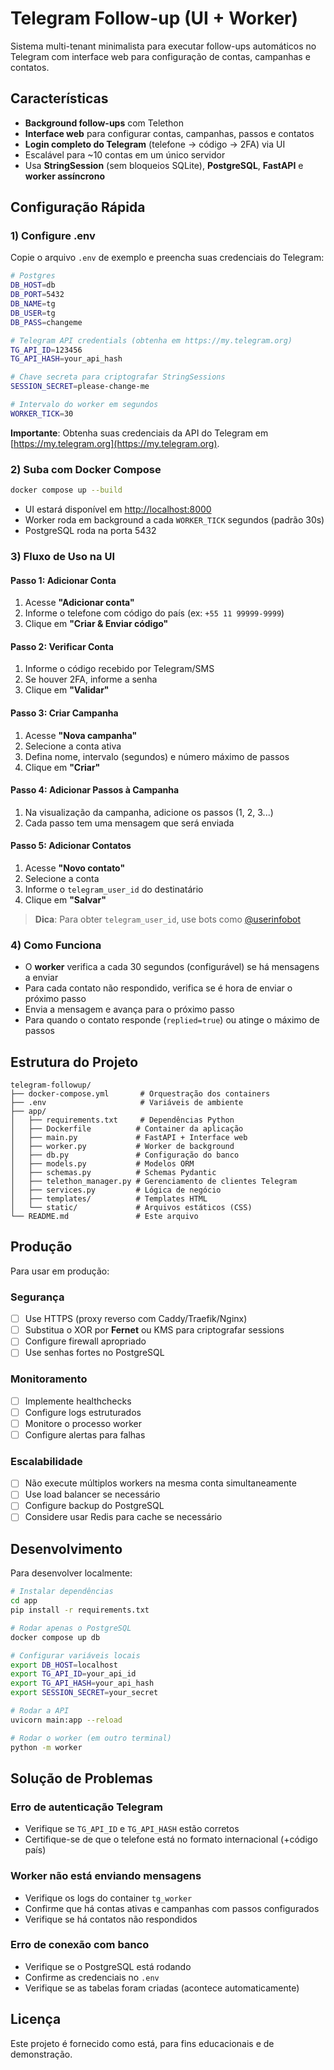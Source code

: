 # Telegram Follow-up (UI + Worker)

Sistema multi-tenant minimalista para executar follow-ups automáticos no Telegram com interface web para configuração de contas, campanhas e contatos.

## Características

- **Background follow-ups** com Telethon
- **Interface web** para configurar contas, campanhas, passos e contatos
- **Login completo do Telegram** (telefone → código → 2FA) via UI
- Escalável para ~10 contas em um único servidor
- Usa **StringSession** (sem bloqueios SQLite), **PostgreSQL**, **FastAPI** e **worker assíncrono**

## Configuração Rápida

### 1) Configure .env

Copie o arquivo `.env` de exemplo e preencha suas credenciais do Telegram:

```bash
# Postgres
DB_HOST=db
DB_PORT=5432
DB_NAME=tg
DB_USER=tg
DB_PASS=changeme

# Telegram API credentials (obtenha em https://my.telegram.org)
TG_API_ID=123456
TG_API_HASH=your_api_hash

# Chave secreta para criptografar StringSessions
SESSION_SECRET=please-change-me

# Intervalo do worker em segundos
WORKER_TICK=30
```

**Importante**: Obtenha suas credenciais da API do Telegram em [https://my.telegram.org](https://my.telegram.org).

### 2) Suba com Docker Compose

```bash
docker compose up --build
```

- UI estará disponível em [http://localhost:8000](http://localhost:8000)
- Worker roda em background a cada `WORKER_TICK` segundos (padrão 30s)
- PostgreSQL roda na porta 5432

### 3) Fluxo de Uso na UI

#### Passo 1: Adicionar Conta
1. Acesse **"Adicionar conta"**
2. Informe o telefone com código do país (ex: `+55 11 99999-9999`)
3. Clique em **"Criar & Enviar código"**

#### Passo 2: Verificar Conta
1. Informe o código recebido por Telegram/SMS
2. Se houver 2FA, informe a senha
3. Clique em **"Validar"**

#### Passo 3: Criar Campanha
1. Acesse **"Nova campanha"**
2. Selecione a conta ativa
3. Defina nome, intervalo (segundos) e número máximo de passos
4. Clique em **"Criar"**

#### Passo 4: Adicionar Passos à Campanha
1. Na visualização da campanha, adicione os passos (1, 2, 3...)
2. Cada passo tem uma mensagem que será enviada

#### Passo 5: Adicionar Contatos
1. Acesse **"Novo contato"**
2. Selecione a conta
3. Informe o `telegram_user_id` do destinatário
4. Clique em **"Salvar"**

> **Dica**: Para obter `telegram_user_id`, use bots como [@userinfobot](https://t.me/userinfobot)

### 4) Como Funciona

- O **worker** verifica a cada 30 segundos (configurável) se há mensagens a enviar
- Para cada contato não respondido, verifica se é hora de enviar o próximo passo
- Envia a mensagem e avança para o próximo passo
- Para quando o contato responde (`replied=true`) ou atinge o máximo de passos

## Estrutura do Projeto

```
telegram-followup/
├── docker-compose.yml       # Orquestração dos containers
├── .env                     # Variáveis de ambiente
├── app/
│   ├── requirements.txt     # Dependências Python
│   ├── Dockerfile          # Container da aplicação
│   ├── main.py             # FastAPI + Interface web
│   ├── worker.py           # Worker de background
│   ├── db.py               # Configuração do banco
│   ├── models.py           # Modelos ORM
│   ├── schemas.py          # Schemas Pydantic
│   ├── telethon_manager.py # Gerenciamento de clientes Telegram
│   ├── services.py         # Lógica de negócio
│   ├── templates/          # Templates HTML
│   └── static/             # Arquivos estáticos (CSS)
└── README.md               # Este arquivo
```

## Produção

Para usar em produção:

### Segurança
- [ ] Use HTTPS (proxy reverso com Caddy/Traefik/Nginx)
- [ ] Substitua o XOR por **Fernet** ou KMS para criptografar sessions
- [ ] Configure firewall apropriado
- [ ] Use senhas fortes no PostgreSQL

### Monitoramento
- [ ] Implemente healthchecks
- [ ] Configure logs estruturados
- [ ] Monitore o processo worker
- [ ] Configure alertas para falhas

### Escalabilidade
- [ ] Não execute múltiplos workers na mesma conta simultaneamente
- [ ] Use load balancer se necessário
- [ ] Configure backup do PostgreSQL
- [ ] Considere usar Redis para cache se necessário

## Desenvolvimento

Para desenvolver localmente:

```bash
# Instalar dependências
cd app
pip install -r requirements.txt

# Rodar apenas o PostgreSQL
docker compose up db

# Configurar variáveis locais
export DB_HOST=localhost
export TG_API_ID=your_api_id
export TG_API_HASH=your_api_hash
export SESSION_SECRET=your_secret

# Rodar a API
uvicorn main:app --reload

# Rodar o worker (em outro terminal)
python -m worker
```

## Solução de Problemas

### Erro de autenticação Telegram
- Verifique se `TG_API_ID` e `TG_API_HASH` estão corretos
- Certifique-se de que o telefone está no formato internacional (+código país)

### Worker não está enviando mensagens
- Verifique os logs do container `tg_worker`
- Confirme que há contas ativas e campanhas com passos configurados
- Verifique se há contatos não respondidos

### Erro de conexão com banco
- Verifique se o PostgreSQL está rodando
- Confirme as credenciais no `.env`
- Verifique se as tabelas foram criadas (acontece automaticamente)

## Licença

Este projeto é fornecido como está, para fins educacionais e de demonstração.
